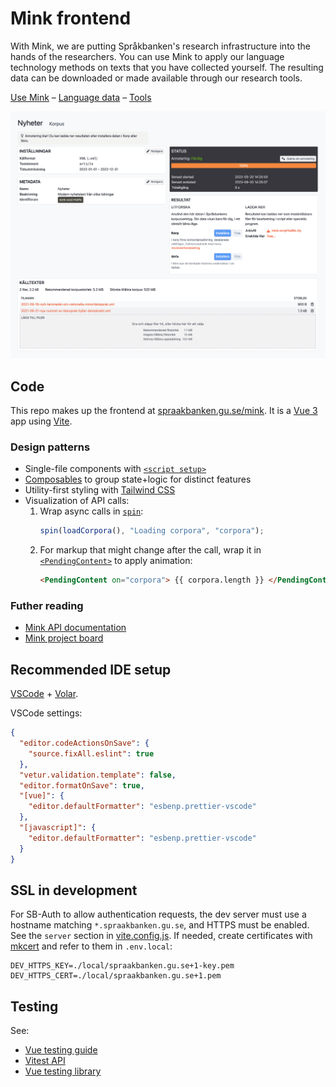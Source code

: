 # Mink frontend

With Mink, we are putting Språkbanken's research infrastructure into the hands of the researchers.
You can use Mink to apply our language technology methods on texts that you have collected yourself.
The resulting data can be downloaded or made available through our research tools.

[Use Mink](https://spraakbanken.gu.se/mink/)
– [Language data](https://spraakbanken.gu.se/en/resources)
– [Tools](https://spraakbanken.gu.se/en/tools)

<img src="src/assets/mink-screen.png" width="600" alt="Screenshot of Mink" />

## Code

This repo makes up the frontend at [spraakbanken.gu.se/mink](https://spraakbanken.gu.se/mink/).
It is a [Vue 3](https://v3.vuejs.org/) app using [Vite](https://vitejs.dev/).

### Design patterns

- Single-file components with [`<script setup>`](https://v3.vuejs.org/api/sfc-script-setup.html)
- [Composables](https://vuejs.org/guide/reusability/composables.html) to group state+logic for distinct features
- Utility-first styling with [Tailwind CSS](https://tailwindcss.com/)
- Visualization of API calls:
  1. Wrap async calls in [`spin`](src/spin/spin.composable.js):
     ```js
     spin(loadCorpora(), "Loading corpora", "corpora");
     ```
  2. For markup that might change after the call, wrap it in [`<PendingContent>`](src/spin/PendingContent.vue) to apply animation:
     ```html
     <PendingContent on="corpora"> {{ corpora.length }} </PendingContent>
     ```

### Futher reading

- [Mink API documentation](https://ws.spraakbanken.gu.se/ws/mink/api-doc)
- [Mink project board](https://github.com/orgs/spraakbanken/projects/10)

## Recommended IDE setup

[VSCode](https://code.visualstudio.com/) + [Volar](https://marketplace.visualstudio.com/items?itemName=johnsoncodehk.volar).

VSCode settings:

```json
{
  "editor.codeActionsOnSave": {
    "source.fixAll.eslint": true
  },
  "vetur.validation.template": false,
  "editor.formatOnSave": true,
  "[vue]": {
    "editor.defaultFormatter": "esbenp.prettier-vscode"
  },
  "[javascript]": {
    "editor.defaultFormatter": "esbenp.prettier-vscode"
  }
}
```

## SSL in development

For SB-Auth to allow authentication requests, the dev server must use a hostname matching `*.spraakbanken.gu.se`, and HTTPS must be enabled. See the `server` section in [vite.config.js](vite.config.js). If needed, create certificates with [mkcert](https://mkcert.dev) and refer to them in `.env.local`:

```
DEV_HTTPS_KEY=./local/spraakbanken.gu.se+1-key.pem
DEV_HTTPS_CERT=./local/spraakbanken.gu.se+1.pem
```

## Testing

See:

- [Vue testing guide](https://vuejs.org/guide/scaling-up/testing.html)
- [Vitest API](https://vitest.dev/api/)
- [Vue testing library](https://testing-library.com/docs/vue-testing-library/intro)
